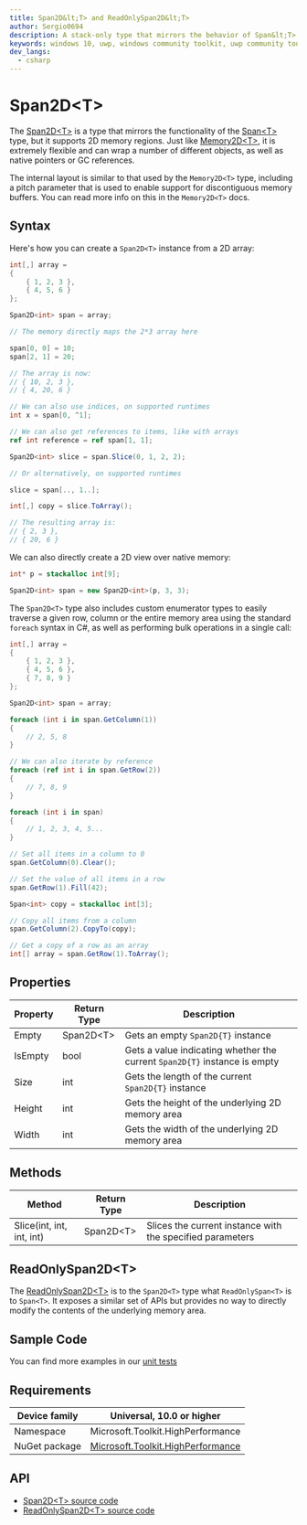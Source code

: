 ```yaml
---
title: Span2D&lt;T> and ReadOnlySpan2D&lt;T>
author: Sergio0694
description: A stack-only type that mirrors the behavior of Span&lt;T> and ReadOnlySpan&lt;T>, but supporting arbitrary 2D memory locations
keywords: windows 10, uwp, windows community toolkit, uwp community toolkit, uwp toolkit, parallel, high performance, net core, net standard
dev_langs:
  - csharp
---
```


# Span2D&lt;T>

The [Span2D&lt;T>](https://docs.microsoft.com/dotnet/api/microsoft.toolkit.highperformance.memory.span2d-1) is a type that mirrors the functionality of the [Span&lt;T>](https://docs.microsoft.com/dotnet/api/system.span-1) type, but it supports 2D memory regions. Just like [Memory2D&lt;T>](https://docs.microsoft.com/dotnet/api/microsoft.toolkit.highperformance.memory.memory2d-1), it is extremely flexible and can wrap a number of different objects, as well as native pointers or GC references.

The internal layout is similar to that used by the `Memory2D<T>` type, including a pitch parameter that is used to enable support for discontiguous memory buffers. You can read more info on this in the `Memory2D<T>` docs.

## Syntax

Here's how you can create a `Span2D<T>` instance from a 2D array:

```csharp
int[,] array =
{
    { 1, 2, 3 },
    { 4, 5, 6 }
};

Span2D<int> span = array;

// The memory directly maps the 2*3 array here

span[0, 0] = 10;
span[2, 1] = 20;

// The array is now:
// { 10, 2, 3 },
// { 4, 20, 6 }

// We can also use indices, on supported runtimes
int x = span[0, ^1];

// We can also get references to items, like with arrays
ref int reference = ref span[1, 1];

Span2D<int> slice = span.Slice(0, 1, 2, 2);

// Or alternatively, on supported runtimes

slice = span[.., 1..];

int[,] copy = slice.ToArray();

// The resulting array is:
// { 2, 3 },
// { 20, 6 }
```

We can also directly create a 2D view over native memory:

```csharp
int* p = stackalloc int[9];

Span2D<int> span = new Span2D<int>(p, 3, 3);
```

The `Span2D<T>` type also includes custom enumerator types to easily traverse a given row, column or the entire memory area using the standard `foreach` syntax in C#, as well as performing bulk operations in a single call:

```csharp
int[,] array =
{
    { 1, 2, 3 },
    { 4, 5, 6 },
    { 7, 8, 9 }
};

Span2D<int> span = array;

foreach (int i in span.GetColumn(1))
{
    // 2, 5, 8
}

// We can also iterate by reference
foreach (ref int i in span.GetRow(2))
{
    // 7, 8, 9
}

foreach (int i in span)
{
    // 1, 2, 3, 4, 5...
}

// Set all items in a column to 0
span.GetColumn(0).Clear();

// Set the value of all items in a row
span.GetRow(1).Fill(42);

Span<int> copy = stackalloc int[3];

// Copy all items from a column
span.GetColumn(2).CopyTo(copy);

// Get a copy of a row as an array
int[] array = span.GetRow(1).ToArray();
```

## Properties

| Property | Return Type | Description |
| -- | -- | -- |
| Empty | Span2D&lt;T> | Gets an empty `Span2D{T}` instance |
| IsEmpty | bool | Gets a value indicating whether the current `Span2D{T}` instance is empty |
| Size | int | Gets the length of the current `Span2D{T}` instance |
| Height | int | Gets the height of the underlying 2D memory area |
| Width | int | Gets the width of the underlying 2D memory area |

## Methods

| Method | Return Type | Description |
| -- | -- | -- |
| Slice(int, int, int, int) | Span2D&lt;T> | Slices the current instance with the specified parameters |

## ReadOnlySpan2D&lt;T>

The [ReadOnlySpan2D&lt;T>](https://docs.microsoft.com/dotnet/api/microsoft.toolkit.highperformance.memory.readonlyspan2d-1) is to the `Span2D<T>` type what `ReadOnlySpan<T>` is to `Span<T>`. It exposes a similar set of APIs but provides no way to directly modify the contents of the underlying memory area.

## Sample Code

You can find more examples in our [unit tests](https://github.com/Microsoft/WindowsCommunityToolkit//blob/master/UnitTests/UnitTests.HighPerformance.Shared)

## Requirements

| Device family | Universal, 10.0 or higher |
| --- | --- |
| Namespace | Microsoft.Toolkit.HighPerformance |
| NuGet package | [Microsoft.Toolkit.HighPerformance](https://www.nuget.org/packages/Microsoft.Toolkit.HighPerformance/) |

## API

* [Span2D&lt;T> source code](https://github.com/Microsoft/WindowsCommunityToolkit//blob/master/Microsoft.Toolkit.HighPerformance/Memory)
* [ReadOnlySpan2D&lt;T> source code](https://github.com/Microsoft/WindowsCommunityToolkit//blob/master/Microsoft.Toolkit.HighPerformance/Memory)
